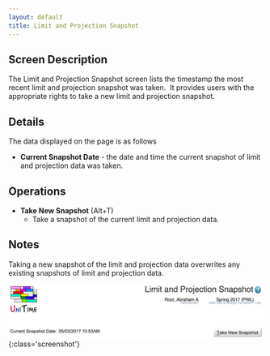 ```yaml
---
layout: default
title: Limit and Projection Snapshot
---
```



## Screen Description


 The Limit and Projection Snapshot screen lists the timestamp the most recent limit and projection snapshot was taken.  It provides users with the appropriate rights to take a new limit and projection snapshot.

## Details


 The data displayed on the page is as follows

* **Current Snapshot Date** - the date and time the current snapshot of limit and projection data was taken.

## Operations

* **Take New Snapshot** (Alt+T)
	* Take a snapshot of the current limit and projection data.

## Notes


 Taking a new snapshot of the limit and projection data overwrites any existing snapshots of limit and projection data.


![Limit and Projection Snapshot](images/limit-and-projection-snapshot-1.png){:class='screenshot'}

